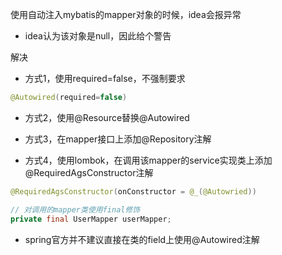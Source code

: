 使用自动注入mybatis的mapper对象的时候，idea会报异常

- idea认为该对象是null，因此给个警告

解决

- 方式1，使用required=false，不强制要求

```java
@Autowired(required=false)
```

- 方式2，使用@Resource替换@Autowired

- 方式3，在mapper接口上添加@Repository注解

- 方式4，使用lombok，在调用该mapper的service实现类上添加@RequiredAgsConstructor注解

```java
@RequiredAgsConstructor(onConstructor = @_(@Autowried))

// 对调用的mapper类使用final修饰
private final UserMapper userMapper;
```

- spring官方并不建议直接在类的field上使用@Autowired注解